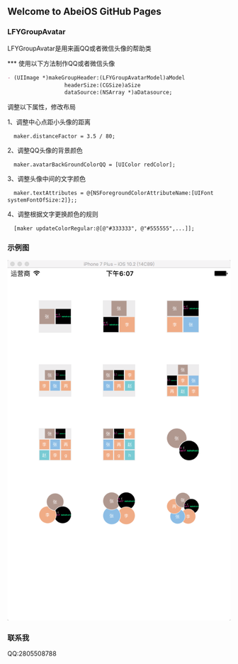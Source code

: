 ## Welcome to AbeiOS GitHub Pages

### LFYGroupAvatar

LFYGroupAvatar是用来画QQ或者微信头像的帮助类

*** 使用以下方法制作QQ或者微信头像
```markdown
- (UIImage *)makeGroupHeader:(LFYGroupAvatarModel)aModel
                  headerSize:(CGSize)aSize
                  dataSource:(NSArray *)aDatasource;
```
调整以下属性，修改布局


1、调整中心点距小头像的距离
```
  maker.distanceFactor = 3.5 / 80;
```
2、调整QQ头像的背景颜色
```
  maker.avatarBackGroundColorQQ = [UIColor redColor];
```
3、调整头像中间的文字颜色
```
  maker.textAttributes = @{NSForegroundColorAttributeName:[UIFont systemFontOfSize:2]};;
```
4、调整根据文字更换颜色的规则
```
  [maker updateColorRegular:@[@"#333333", @"#555555",...]];
```

### 示例图

![image](https://github.com/AbeiOS/LFYGroupAvatar/blob/master/ScreenShot/首页截图.jpg)

### 联系我

QQ:2805508788
